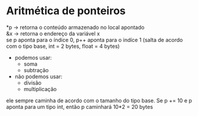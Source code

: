 # Aritmética de ponteiros

*p -> retorna o conteúdo armazenado no local apontado <br>
&x -> retorna o endereço da variável x <br>
se p aponta para o índice 0, p++ aponta para o indíce 1 (salta de acordo com o tipo base, int = 2 bytes, float = 4 bytes)

- podemos usar:
    - soma
    - subtração
- não podemos usar:
    - divisão
    - multiplicação

ele sempre caminha de acordo com o tamanho do tipo base. Se p += 10 e p aponta para um tipo int, então p caminhará 10*2 = 20 bytes

